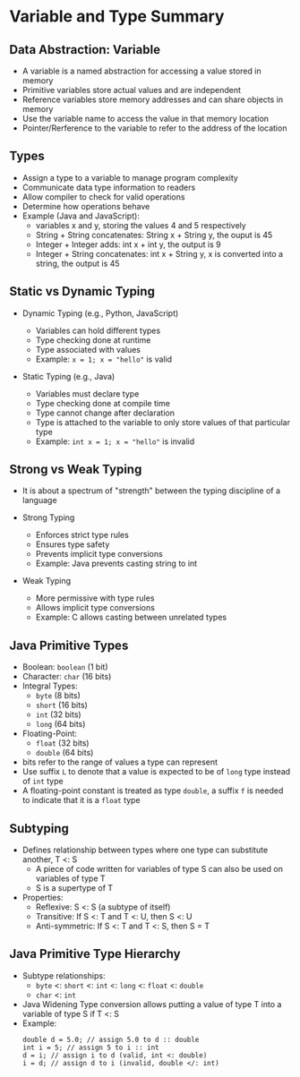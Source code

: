 # Variable and Type Summary

## Data Abstraction: Variable
- A variable is a named abstraction for accessing a value stored in memory
- Primitive variables store actual values and are independent
- Reference variables store memory addresses and can share objects in memory
- Use the variable name to access the value in that memory location
- Pointer/Rerference to the variable to refer to the address of the location 

## Types
- Assign a type to a variable to manage program complexity
- Communicate data type information to readers
- Allow compiler to check for valid operations
- Determine how operations behave
- Example (Java and JavaScript): 
    - variables x and y, storing the values 4 and 5 respectively
    - String + String concatenates: 
        String x + String y, the ouput is 45
    - Integer + Integer adds: 
        int x + int y, the output is 9
    - Integer + String concatenates:
        int x + String y, x is converted into a string, the output is 45
    

## Static vs Dynamic Typing
- Dynamic Typing (e.g., Python, JavaScript)
    - Variables can hold different types
    - Type checking done at runtime
    - Type associated with values
    - Example: `x = 1; x = "hello"` is valid

- Static Typing (e.g., Java)
    - Variables must declare type
    - Type checking done at compile time
    - Type cannot change after declaration
    - Type is attached to the variable to only store values of that particular type
    - Example: `int x = 1; x = "hello"` is invalid

## Strong vs Weak Typing
- It is about a spectrum of "strength" between the typing discipline of a language
- Strong Typing
    - Enforces strict type rules
    - Ensures type safety
    - Prevents implicit type conversions
    - Example: Java prevents casting string to int

- Weak Typing
    - More permissive with type rules
    - Allows implicit type conversions
    - Example: C allows casting between unrelated types

## Java Primitive Types
- Boolean: `boolean` (1 bit)
- Character: `char` (16 bits)
- Integral Types:
    - `byte` (8 bits)
    - `short` (16 bits)
    - `int` (32 bits)
    - `long` (64 bits)
- Floating-Point:
    - `float` (32 bits)
    - `double` (64 bits)
- bits refer to the range of values a type can represent
- Use suffix `L` to denote that a value is expected to be of `long` type instead of `int` type
- A floating-point constant is treated as type `double`, a suffix `f` is needed to indicate that it is a `float` type

## Subtyping
- Defines relationship between types where one type can substitute another, T <: S
    - A piece of code written for variables of type S can also be used on variables of type T
    - S is a supertype of T
- Properties:
    - Reflexive: S <: S (a subtype of itself)
    - Transitive: If S <: T and T <: U, then S <: U
    - Anti-symmetric: If S <: T and T <: S, then S = T

## Java Primitive Type Hierarchy
- Subtype relationships:
    - `byte` <: `short` <: `int` <: `long` <: `float` <: `double`
    - `char` <: `int`
- Java Widening Type conversion allows putting a value of type T into a variable of type S if T <: S
- Example:
    ```
    double d = 5.0; // assign 5.0 to d :: double 
    int i = 5; // assign 5 to i :: int
    d = i; // assign i to d (valid, int <: double)
    i = d; // assign d to i (invalid, double </: int)